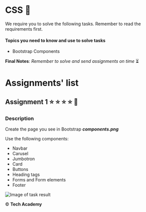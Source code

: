 # CSS  :art: 

We require you to solve the following tasks. Remember to read the requirements first.

#### Topics you need to know and use to solve tasks

* Bootstrap Components


**Final Notes**: *Remember to solve and send assignments on time* :hourglass_flowing_sand:


# Assignments' list 

## Assignment 1  :star:  :star:  :star:  :star:  :star2:

### Description

Create the page you see in Bootstrap ***components.png***

Use the following components:

* Navbar
* Carusel
* Jumbotron
* Card
* Buttons
* Heading tags
* Forms and Form elements
* Footer


![Image of task result](https://i.ibb.co/9Gfvspb/Bootstrap-components-task.png)


:copyright: **Tech Academy**
